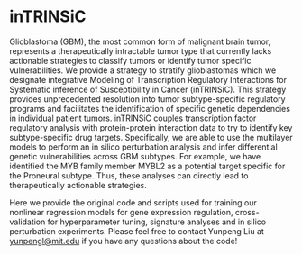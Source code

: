 # inTRINSiC

Glioblastoma (GBM), the most common form of malignant brain tumor, represents a therapeutically intractable tumor type that currently lacks actionable strategies to classify tumors or identify tumor specific vulnerabilities. We provide a strategy to stratify glioblastomas which we designate integrative Modeling of Transcription Regulatory Interactions for Systematic inference of Susceptibility in Cancer (inTRINSiC). This strategy provides unprecedented resolution into tumor subtype-specific regulatory programs and facilitates the identification of specific genetic dependencies in individual patient tumors. inTRINSiC couples transcription factor regulatory analysis with protein-protein interaction data to try to identify key subtype-specific drug targets. Specifically, we are able to use the multilayer models to perform an in silico perturbation analysis and infer differential genetic vulnerabilities across GBM subtypes. For example, we have identified the MYB family member MYBL2 as a potential target specific for the Proneural subtype. Thus, these analyses can directly lead to therapeutically actionable strategies.

Here we provide the original code and scripts used for training our nonlinear regression models for gene expression regulation, cross-validation for hyperparameter tuning, signature analyses and in silico perturbation experiments. Please feel free to contact Yunpeng Liu at yunpengl@mit.edu if you have any questions about the code!
